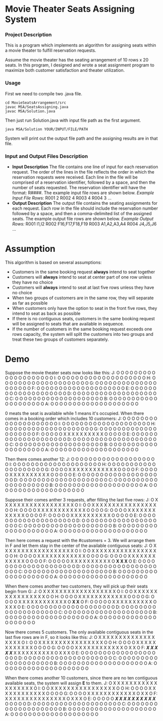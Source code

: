 # Movie Theater Seats Assigning System
### Project Description
This is a program which implements an algorithm for assigning seats within a movie theater to fulfill reservation requests.

Assume the movie theater has the seating arrangement of 10 rows x 20 seats.
In this program, I designed and wrote a seat assignment program to maximize both customer satisfaction and theater utilization.

### Usage
First we need to compile two .java file.
```
cd MovieSeatsArrangement/src
javac MSA/SeatsAssigning.java
javac MSA/Solution.java
```
Then just run Solution.java with input file path as the first argument.
```
java MSA/Solution YOUR/INPUT/FILE/PATH
```
System will print out the output file path and the assigning results are in that file.

### Input and Output Files Description
* **Input Description**
The file contains one line of input for each reservation request. The order of the lines in the file reflects the order in which the reservation requests were received. Each line in the file will be comprised of a reservation identifier, followed by a space, and then the number of seats requested. The reservation identifier will have the format: R####. The example input file rows are shown below.
*Example Input File Rows:*
R001 2
R002 4
R003 4
R004 3
...
* **Output Description**
The output file contains the seating assignments for each request. Each row in the file should include the reservation number followed by a space, and then a comma-delimited list of the assigned seats. The example output file rows are shown below.
*Example Output Rows:*
R001 I1,I2
R002 F16,F17,F18,F19
R003 A1,A2,A3,A4
R004 J4,J5,J6
...

# Assumption
This algorithm is based on several assumptions:
* Customers in the same booking request **always** intend to seat together
* Customers will **always** intend to seat at center part of one row unless they have no choice
* Customers will **always** intend to seat at last five rows unless they have no choice
* When two groups of customers are in the same row, they will separate as far as possible
* When customers only have the option to seat in the front five rows, they intend to seat as back as possible
* If there is no contiguous seats, customers in the same booking request will be assigned to seats that are available in sequence.
* If the number of customers in the same booking request exceeds one rows capacity, the system will split the customers into two groups and treat these two groups of customers separately.

# Demo
Suppose the movie theater seats now looks like this:
J: O O O O O O O O O O O O O O O O O O O O 
I: O O O O O O O O O O O O O O O O O O O O 
H: O O O O O O O O O O O O O O O O O O O O 
G: O O O O O O O O O O O O O O O O O O O O 
F: O O O O O O O O O O O O O O O O O O O O 
E: O O O O O O O O O O O O O O O O O O O O 
D: O O O O O O O O O O O O O O O O O O O O 
C: O O O O O O O O O O O O O O O O O O O O 
B: O O O O O O O O O O O O O O O O O O O O 
A: O O O O O O O O O O O O O O O O O O O O 

0 meats the seat is available while 1 means it's occupied.
When there comes in a booking order which includes 10 customers:
J: O O O O O O O O O O O O O O O O O O O O 
I: O O O O O O O O O O O O O O O O O O O O 
H: O O O O O O O O O O O O O O O O O O O O 
G: O O O O O O O O O O O O O O O O O O O O 
F: O O O O O X X X X X X X X X X O O O O O 
E: O O O O O O O O O O O O O O O O O O O O 
D: O O O O O O O O O O O O O O O O O O O O 
C: O O O O O O O O O O O O O O O O O O O O 
B: O O O O O O O O O O O O O O O O O O O O 
A: O O O O O O O O O O O O O O O O O O O O 

Then there comes another 12:
J: O O O O O O O O O O O O O O O O O O O O 
I: O O O O O O O O O O O O O O O O O O O O 
H: O O O O O O O O O O O O O O O O O O O O 
G: O O O O X X X X X X X X X X X X O O O O 
F: O O O O O X X X X X X X X X X O O O O O 
E: O O O O O O O O O O O O O O O O O O O O 
D: O O O O O O O O O O O O O O O O O O O O 
C: O O O O O O O O O O O O O O O O O O O O 
B: O O O O O O O O O O O O O O O O O O O O 
A: O O O O O O O O O O O O O O O O O O O O 

Suppose their comes anther 3 requests, after filling the last five rows:
J: O X X X X X X X X X X X X X X X X X X O 
I: O O X X X X X X X X X X X X X X X X O O 
H: O O O O X X X X X X X X X X X X O O O O 
G: O O O O X X X X X X X X X X X X O O O O 
F: O O O O O X X X X X X X X X X O O O O O 
E: O O O O O O O O O O O O O O O O O O O O 
D: O O O O O O O O O O O O O O O O O O O O 
C: O O O O O O O O O O O O O O O O O O O O 
B: O O O O O O O O O O O O O O O O O O O O 
A: O O O O O O O O O O O O O O O O O O O O 

Then here comes a request with the #customers = 3. We will arrange them in F and let them stay in the center of the available contiguous seats:
J: O X X X X X X X X X X X X X X X X X X O 
I: O O X X X X X X X X X X X X X X X X O O 
H: O O O O X X X X X X X X X X X X O O O O 
G: O O O O X X X X X X X X X X X X O O O O 
F: O O O O O X X X X X X X X X X O **X X X** O 
E: O O O O O O O O O O O O O O O O O O O O 
D: O O O O O O O O O O O O O O O O O O O O 
C: O O O O O O O O O O O O O O O O O O O O 
B: O O O O O O O O O O O O O O O O O O O O 
A: O O O O O O O O O O O O O O O O O O O O 

When there comes another two customers, they will pick up their seats begin from G:
J: O X X X X X X X X X X X X X X X X X X O 
I: O O X X X X X X X X X X X X X X X X O O 
H: O O O O X X X X X X X X X X X X O O O O 
G: O O O O X X X X X X X X X X X X O **X X** O 
F: O O O O O X X X X X X X X X X O X X X O 
E: O O O O O O O O O O O O O O O O O O O O 
D: O O O O O O O O O O O O O O O O O O O O 
C: O O O O O O O O O O O O O O O O O O O O 
B: O O O O O O O O O O O O O O O O O O O O 
A: O O O O O O O O O O O O O O O O O O O O 

Now there comes 5 customers. The only available contiguous seats in the last five rows are in F, so it looks like this:
J: O X X X X X X X X X X X X X X X X X X O 
I: O O X X X X X X X X X X X X X X X X O O 
H: O O O O X X X X X X X X X X X X O O O O 
G: O O O O X X X X X X X X X X X X O X X O 
F: ***X X X X X*** X X X X X X X X X X O X X X O 
E: O O O O O O O O O O O O O O O O O O O O 
D: O O O O O O O O O O O O O O O O O O O O 
C: O O O O O O O O O O O O O O O O O O O O 
B: O O O O O O O O O O O O O O O O O O O O 
A: O O O O O O O O O O O O O O O O O O O O 

When there comes another 10 customers, since there are no ten contiguous available seats, the system will assign **E** to them.
J: O X X X X X X X X X X X X X X X X X X O 
I: O O X X X X X X X X X X X X X X X X O O 
H: O O O O X X X X X X X X X X X X O O O O 
G: O O O O X X X X X X X X X X X X O X X O 
F: X X X X X X X X X X X X X X X O X X X O 
E: O O O O O ***X X X X X X X X X X*** O O O O O 
D: O O O O O O O O O O O O O O O O O O O O 
C: O O O O O O O O O O O O O O O O O O O O 
B: O O O O O O O O O O O O O O O O O O O O 
A: O O O O O O O O O O O O O O O O O O O O
